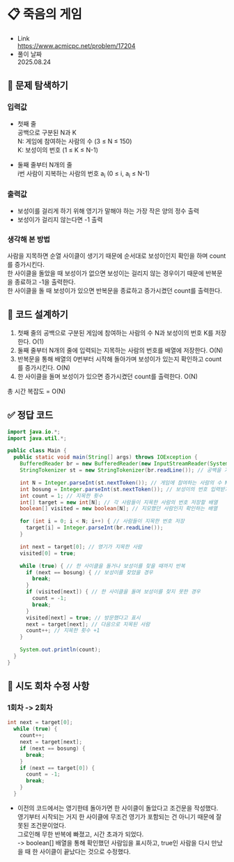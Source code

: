 # 📋 죽음의 게임
- Link<br>
https://www.acmicpc.net/problem/17204
- 풀이 날짜<br>
2025.08.24

## 🔎 문제 탐색하기

### 입력값
- 첫째 줄<br>
공백으로 구분된 N과 K<br>
N: 게임에 참여하는 사람의 수 (3 ≤ N ≤ 150)<br>
K: 보성이의 번호 (1 ≤ K ≤ N-1)

- 둘째 줄부터 N개의 줄<br>
i번 사람이 지복하는 사람의 번호 a<sub>i</sub> (0 ≤ i, a<sub>i</sub> ≤ N-1)

### 출력값
- 보성이를 걸리게 하기 위해 영기가 말해야 하는 가장 작은 양의 정수 출력
- 보성이가 걸리지 않는다면 -1 출력

### 생각해 본 방법
사람을 지목하면 순열 사이클이 생기기 때문에 순서대로 보성이인지 확인을 하며 count를 증가시킨다.<br>
한 사이클을 돌았을 때 보성이가 없으면 보성이는 걸리지 않는 경우이기 때문에 반복문을 종료하고 -1을 출력한다.<br>
한 사이클을 돌 때 보성이가 있으면 반복문을 종료하고 증가시켰던 count를 출력한다.

## 📝 코드 설계하기
1. 첫째 줄의 공백으로 구분된 게임에 참여하는 사람의 수 N과 보성이의 번호 K를 저장한다. O(1)
2. 둘째 줄부터 N개의 줄에 입력되는 지목하는 사람의 번호를 배열에 저장한다. O(N)
3. 반복문을 통해 배열의 0번부터 시작해 돌아가며 보성이가 있는지 확인하고 count를 증가시킨다. O(N)
4. 한 사이클을 돌며 보성이가 있으면 증가시켰던 count를 출력한다. O(N)

총 시간 복잡도 = O(N)

## ✅ 정답 코드
```java
import java.io.*;
import java.util.*;

public class Main {
  public static void main(String[] args) throws IOException {
    BufferedReader br = new BufferedReader(new InputStreamReader(System.in)); // 한 줄 단위로 입력값 입력 받음
    StringTokenizer st = new StringTokenizer(br.readLine()); // 공백을 기준으로 잘라주는 st 생성

    int N = Integer.parseInt(st.nextToken()); // 게임에 참여하는 사람의 수 N 입력받기
    int bosung = Integer.parseInt(st.nextToken()); // 보성이의 번호 입력받기
    int count = 1; // 지목한 횟수
    int[] target = new int[N]; // 각 사람들이 지목한 사람의 번호 저장할 배열
    boolean[] visited = new boolean[N]; // 지모했던 사람인지 확인하는 배열

    for (int i = 0; i < N; i++) { // 사람들이 지목한 번호 저장
      target[i] = Integer.parseInt(br.readLine());
    }

    int next = target[0]; // 영기가 지목한 사람
    visited[0] = true;

    while (true) { // 한 사이클을 돌거나 보성이를 찾을 때까지 반복
      if (next == bosung) { // 보성이를 찾았을 경우
        break;
      }
      if (visited[next]) { // 한 사이클을 돌며 보성이를 찾지 못한 경우
        count = -1;
        break;
      }
      visited[next] = true; // 방문했다고 표시
      next = target[next]; // 다음으로 지목된 사람
      count++; // 지목한 횟수 +1
    }

    System.out.println(count);
  }
}
```

## 🔧 시도 회차 수정 사항
### 1회차 -> 2회차
```java
int next = target[0];
  while (true) {
    count++;
    next = target[next];
    if (next == bosung) {
      break;
    }
    if (next == target[0]) {
      count = -1;
      break;
    }
  }
```
- 이전의 코드에서는 영기한테 돌아가면 한 사이클이 돌았다고 조건문을 작성했다.<br>
영기부터 시작되는 거지 한 사이클에 무조건 영기가 포함되는 건 아니기 때문에 잘못된 조건문이었다.<br>
그로인해 무한 반복에 빠졌고, 시간 초과가 되었다.<br>
-> boolean[] 배열을 통해 확인했던 사람임을 표시하고, true인 사람을 다시 만났을 때 한 사이클이 끝났다는 것으로 수정했다.